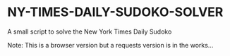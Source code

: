 # NY-TIMES-DAILY-SUDOKO-SOLVER

A small script to solve the New York Times Daily Sudoko

Note: This is a browser version but a requests version is in the works...